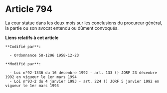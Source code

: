 # Article 794

La cour statue dans les deux mois sur les conclusions du procureur général, la partie ou son avocat entendu ou dûment
convoqués.

**Liens relatifs à cet article**

	**Codifié par**:

	  - Ordonnance 58-1296 1958-12-23

	**Modifié par**:

	  - Loi n°92-1336 du 16 décembre 1992 - art. 133 () JORF 23 décembre 1992 en vigueur le 1er mars 1994
	  - Loi n°93-2 du 4 janvier 1993 - art. 224 () JORF 5 janvier 1992 en vigueur le 1er mars 1993
